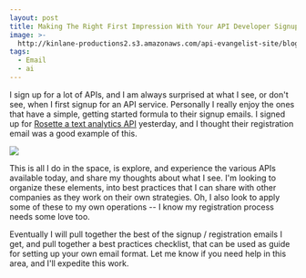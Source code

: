 ```yaml
---
layout: post
title: Making The Right First Impression With Your API Developer Signup Email
image: >-
  http://kinlane-productions2.s3.amazonaws.com/api-evangelist-site/blog/rosette-text-analytics-email.png
tags:
  - Email
  - ai
---
```

I sign up for a lot of APIs, and I am always surprised at what I see, or don't see, when I first signup for an API service. Personally I really enjoy the ones that have a simple, getting started formula to their signup emails. I signed up for [Rosette a text analytics API](https://developer.rosette.com/) yesterday, and I thought their registration email was a good example of this.

[![](http://kinlane-productions2.s3.amazonaws.com/api-evangelist-site/blog/rosette-text-analytics-email.png)](https://developer.rosette.com/)

This is all I do in the space, is explore, and experience the various APIs available today, and share my thoughts about what I see. I'm looking to organize these elements, into best practices that I can share with other companies as they work on their own strategies. Oh, I also look to apply some of these to my own operations -- I know my registration process needs some love too.

Eventually I will pull together the best of the signup / registration emails I get, and pull together a best practices checklist, that can be used as guide for setting up your own email format. Let me know if you need help in this area, and I'll expedite this work.
